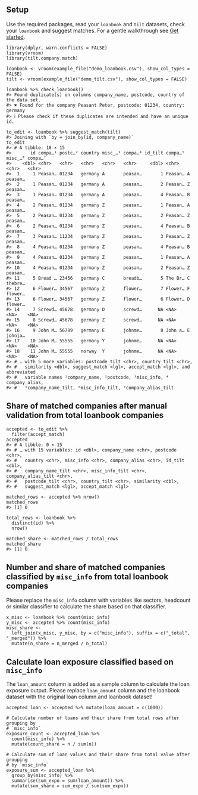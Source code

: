 ## Setup

Use the required packages, read your `loanbook` and `tilt` datasets,
check your `loanbook` and suggest matches. For a gentle walkthrough see
[Get
started](https://2degreesinvesting.github.io/tilt.company.match/articles/tilt-company-match.html).

    library(dplyr, warn.conflicts = FALSE)
    library(vroom)
    library(tilt.company.match)

    loanbook <- vroom(example_file("demo_loanbook.csv"), show_col_types = FALSE)
    tilt <- vroom(example_file("demo_tilt.csv"), show_col_types = FALSE)

    loanbook %>% check_loanbook()
    #> Found duplicate(s) on columns company_name, postcode, country of the data set.
    #> ✖ Found for the company Peasant Peter, postcode: 01234, country: germany
    #> ℹ Please check if these duplicates are intended and have an unique id.

    to_edit <- loanbook %>% suggest_match(tilt)
    #> Joining with `by = join_by(id, company_name)`
    to_edit
    #> # A tibble: 18 × 15
    #>       id compa…¹ postc…² country misc_…³ compa…⁴ id_tilt compa…⁵ misc_…⁶ compa…⁷
    #>    <dbl> <chr>   <chr>   <chr>   <chr>   <chr>     <dbl> <chr>   <chr>   <chr>  
    #>  1     1 Peasan… 01234   germany A       peasan…       1 Peasan… A       peasan…
    #>  2     1 Peasan… 01234   germany A       peasan…       2 Peasan… Z       peasan…
    #>  3     1 Peasan… 01234   germany A       peasan…       4 Peasan… B       peasan…
    #>  4     2 Peasan… 01234   germany Z       peasan…       1 Peasan… A       peasan…
    #>  5     2 Peasan… 01234   germany Z       peasan…       2 Peasan… Z       peasan…
    #>  6     2 Peasan… 01234   germany Z       peasan…       4 Peasan… B       peasan…
    #>  7     3 Peasan… 11234   germany Z       peasan…       3 Peasan… Z       peasan…
    #>  8     4 Peasan… 01234   germany Z       peasan…       4 Peasan… B       peasan…
    #>  9     4 Peasan… 01234   germany Z       peasan…       1 Peasan… A       peasan…
    #> 10     4 Peasan… 01234   germany Z       peasan…       2 Peasan… Z       peasan…
    #> 11     5 Bread … 23456   germany C       breadb…       5 The Br… C       thebre…
    #> 12     6 Flower… 34567   germany Z       flower…       7 Flower… F       flower…
    #> 13     6 Flower… 34567   germany Z       flower…       6 Flower… D       flower…
    #> 14     7 Screwd… 45678   germany D       screwd…      NA <NA>    <NA>    <NA>   
    #> 15     8 Screwd… 45678   germany Z       screwd…      NA <NA>    <NA>    <NA>   
    #> 16     9 John M… 56789   germany E       johnme…       8 John a… E       johnja…
    #> 17    10 John M… 55555   germany Y       johnme…      NA <NA>    <NA>    <NA>   
    #> 18    11 John M… 55555   norway  Y       johnme…      NA <NA>    <NA>    <NA>   
    #> # … with 5 more variables: postcode_tilt <chr>, country_tilt <chr>,
    #> #   similarity <dbl>, suggest_match <lgl>, accept_match <lgl>, and abbreviated
    #> #   variable names ¹​company_name, ²​postcode, ³​misc_info, ⁴​company_alias,
    #> #   ⁵​company_name_tilt, ⁶​misc_info_tilt, ⁷​company_alias_tilt

## Share of matched companies after manual validation from total loanbook companies

    accepted <- to_edit %>%
      filter(accept_match)
    accepted
    #> # A tibble: 0 × 15
    #> # … with 15 variables: id <dbl>, company_name <chr>, postcode <chr>,
    #> #   country <chr>, misc_info <chr>, company_alias <chr>, id_tilt <dbl>,
    #> #   company_name_tilt <chr>, misc_info_tilt <chr>, company_alias_tilt <chr>,
    #> #   postcode_tilt <chr>, country_tilt <chr>, similarity <dbl>,
    #> #   suggest_match <lgl>, accept_match <lgl>

    matched_rows <- accepted %>% nrow()
    matched_rows
    #> [1] 0

    total_rows <- loanbook %>%
      distinct(id) %>%
      nrow()

    matched_share <- matched_rows / total_rows
    matched_share
    #> [1] 0

## Number and share of matched companies classified by `misc_info` from total loanbook companies

Please replace the `misc_info` column with variables like sectors,
headcount or similar classifier to calculate the share based on that
classifier.

    x_misc <- loanbook %>% count(misc_info)
    y_misc <- accepted %>% count(misc_info)
    misc_share <-
      left_join(x_misc, y_misc, by = c("misc_info"), suffix = c("_total", "_merged")) %>%
      mutate(n_share = n_merged / n_total)

## Calculate loan exposure classified based on `misc_info`

The `loan_amount` column is added as a sample column to calculate the
loan exposure output. Please replace `loan_amount` column and the
loanbook dataset with the original loan column and loanbook dataset!

    accepted_loan <- accepted %>% mutate(loan_amount = c(1000))

    # Calculate number of loans and their share from total rows after grouping by
    # `misc_info`
    exposure_count <- accepted_loan %>%
      count(misc_info) %>%
      mutate(count_share = n / sum(n))

    # Calculate sum of loan values and their share from total value after grouping
    # by `misc_info`
    exposure_sum <- accepted_loan %>%
      group_by(misc_info) %>%
      summarise(sum_expo = sum(loan_amount)) %>%
      mutate(sum_share = sum_expo / sum(sum_expo))
